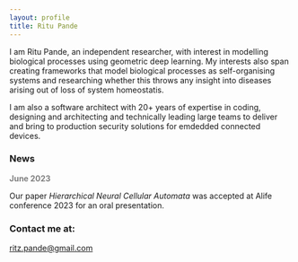 ```yaml
---
layout: profile
title: Ritu Pande
---
```


I am Ritu Pande, an independent researcher, with interest in modelling biological processes using geometric deep learning. My interests also span creating frameworks that model biological processes as self-organising systems and researching  whether this throws any insight into diseases arising out of loss of system homeostatis. 

I am also a software architect with 20+ years of expertise in coding, designing and architecting and technically leading large teams to deliver and bring to production security solutions for emdedded connected devices. 

### News

<span style="color:gray"> <b> June 2023 </b></span>  
  
Our paper *Hierarchical Neural Cellular Automata* was accepted at Alife conference 2023 for an oral presentation.  

### Contact me at:

[ritz.pande@gmail.com](mailto:ritz.pande@gmail.com)
